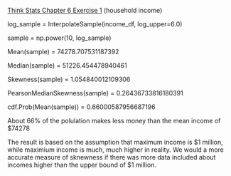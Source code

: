 [Think Stats Chapter 6 Exercise 1](http://greenteapress.com/thinkstats2/html/thinkstats2007.html#toc60) (household income)

log_sample = InterpolateSample(income_df, log_upper=6.0)

sample = np.power(10, log_sample)

Mean(sample) = 74278.707531187392

Median(sample) = 51226.454478940461

Skewness(sample) = 1.054840012109306

PearsonMedianSkewness(sample) = 0.26436733816180391

cdf.Prob(Mean(sample)) = 0.66000587956687196

About 66% of the polulation makes less money than the mean income of $74278

The result is based on the assumption that maximum income is $1 million, while maximium income is much, much higher in reality. We would a more accurate measure of sknewness if there was more data included about incomes higher than the upper bound of $1 million. 
